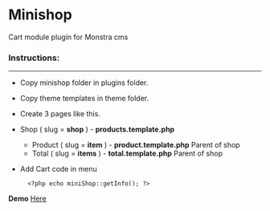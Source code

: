 Minishop
========

Cart module  plugin for Monstra cms

### Instructions:

---

- Copy minishop folder in plugins folder.
- Copy theme templates in theme folder.
- Create 3 pages like this.
- Shop ( slug = **shop** ) - **products.template.php**  
    - Product ( slug = **item** ) - **product.template.php** Parent of shop
    - Total ( slug = **items** ) - **total.template.php** Parent of shop
- Add Cart code in menu  

        <?php echo miniShop::getInfo(); ?>
        


**Demo** [Here](http://nakome.com/monstra/shop)
